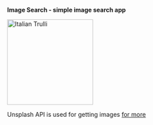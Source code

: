 <b>Image Search - simple image search app</b>

<img src="https://imgur.com/Ov5imsc.jpg" alt="Italian Trulli" width="200" height="200">

Unsplash API is used for getting images  <a href="https://unsplash.com/developers">for more</a>
